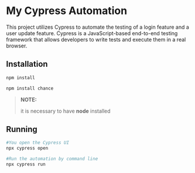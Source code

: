 # My Cypress Automation

This project utilizes Cypress to automate the testing of a login feature and a user update feature. Cypress is a JavaScript-based end-to-end testing framework that allows developers to write tests and execute them in a real browser.

## Installation
```bash
npm install
```

```bash
npm install chance
```

>**NOTE:**
>
>it is necessary to have **node** installed

## Running
```bash
#You open the Cypress UI
npx cypress open

#Run the automation by command line
npx cypress run
```


